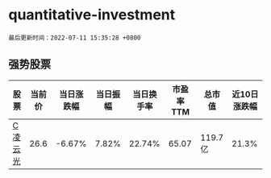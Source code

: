 # quantitative-investment

`最后更新时间：2022-07-11 15:35:28 +0800`

## 强势股票

|股票|当前价|当日涨跌幅|当日振幅|当日换手率|市盈率TTM|总市值|近10日涨跌幅|
|----|----|----|----|----|----|----|----|
|[C凌云光](https://xueqiu.com/S/SH688400)|26.6|-6.67%|7.82%|22.74%|65.07|119.7亿|21.3%|
